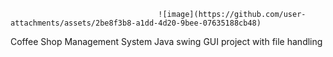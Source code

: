                                      ![image](https://github.com/user-attachments/assets/2be8f3b8-a1dd-4d20-9bee-07635188cb48)

Coffee Shop Management System
Java swing GUI project with file handling
